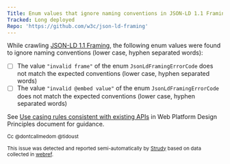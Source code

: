 ```yaml
---
Title: Enum values that ignore naming conventions in JSON-LD 1.1 Framing
Tracked: Long deployed
Repo: 'https://github.com/w3c/json-ld-framing'
---
```


While crawling [JSON-LD 1.1 Framing](https://w3c.github.io/json-ld-framing/), the following enum values were found to ignore naming conventions (lower case, hyphen separated words):
* [ ] The value `"invalid frame"` of the enum `JsonLdFramingErrorCode` does not match the expected conventions (lower case, hyphen separated words)
* [ ] The value `"invalid @embed value"` of the enum `JsonLdFramingErrorCode` does not match the expected conventions (lower case, hyphen separated words)

See [Use casing rules consistent with existing APIs](https://w3ctag.github.io/design-principles/#casing-rules) in Web Platform Design Principles document for guidance.

<sub>Cc @dontcallmedom @tidoust</sub>

<sub>This issue was detected and reported semi-automatically by [Strudy](https://github.com/w3c/strudy/) based on data collected in [webref](https://github.com/w3c/webref/).</sub>
